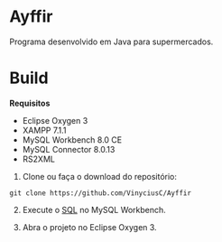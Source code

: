 # Ayffir
  Programa desenvolvido em Java para supermercados.

# Build
 **Requisitos**
 - Eclipse Oxygen 3
 - XAMPP 7.1.1
 - MySQL Workbench 8.0 CE
 - MySQL Connector 8.0.13
 - RS2XML
 
1. Clone ou faça o download do repositório:

 `git clone https://github.com/VinyciusC/Ayffir`

2. Execute o [SQL](https://pastebin.com/nqXmYAcZ) no MySQL Workbench.

3. Abra o projeto no Eclipse Oxygen 3.
